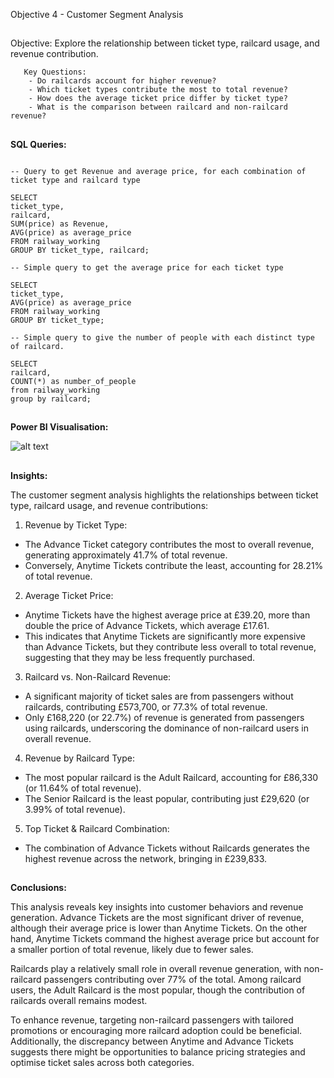 Objective 4 - Customer Segment Analysis
##
Objective: Explore the relationship between ticket type, railcard usage, and revenue contribution.

       Key Questions:
        - Do railcards account for higher revenue?
        - Which ticket types contribute the most to total revenue?
        - How does the average ticket price differ by ticket type?
        - What is the comparison between railcard and non-railcard revenue?

##
**SQL Queries:** 
```

-- Query to get Revenue and average price, for each combination of ticket type and railcard type

SELECT
ticket_type,
railcard,
SUM(price) as Revenue,
AVG(price) as average_price
FROM railway_working
GROUP BY ticket_type, railcard;
```


```
-- Simple query to get the average price for each ticket type

SELECT
ticket_type,
AVG(price) as average_price
FROM railway_working
GROUP BY ticket_type;
```


```
-- Simple query to give the number of people with each distinct type of railcard.

SELECT
railcard,
COUNT(*) as number_of_people
from railway_working
group by railcard;

```
##
**Power BI Visualisation:**

![alt text](https://github.com/tomredfern24/UK-Rail-Ticket-Sales-Analysis-SQL-PowerBI/blob/main/Visualisations/4.%20Ticket%20Type%20and%20Railcard%20Analysis.png)
##
**Insights:**

The customer segment analysis highlights the relationships between ticket type, railcard usage, and revenue contributions:

  
1. Revenue by Ticket Type:

  - The Advance Ticket category contributes the most to overall revenue, generating approximately 41.7% of total revenue.
  - Conversely, Anytime Tickets contribute the least, accounting for 28.21% of total revenue.

2. Average Ticket Price:

  - Anytime Tickets have the highest average price at £39.20, more than double the price of Advance Tickets, which average £17.61.
  - This indicates that Anytime Tickets are significantly more expensive than Advance Tickets, but they contribute less overall to total revenue, suggesting that they may be less frequently purchased.

3. Railcard vs. Non-Railcard Revenue:

  - A significant majority of ticket sales are from passengers without railcards, contributing £573,700, or 77.3% of total revenue.
  - Only £168,220 (or 22.7%) of revenue is generated from passengers using railcards, underscoring the dominance of non-railcard users in overall revenue.

4. Revenue by Railcard Type:
  - The most popular railcard is the Adult Railcard, accounting for £86,330 (or 11.64% of total revenue).
  - The Senior Railcard is the least popular, contributing just £29,620 (or 3.99% of total revenue).

5. Top Ticket & Railcard Combination:
  - The combination of Advance Tickets without Railcards generates the highest revenue across the network, bringing in £239,833.

##
**Conclusions:**

This analysis reveals key insights into customer behaviors and revenue generation. Advance Tickets are the most significant driver of revenue, although their average price is lower than Anytime Tickets. On the other hand, Anytime Tickets command the highest average price but account for a smaller portion of total revenue, likely due to fewer sales.

Railcards play a relatively small role in overall revenue generation, with non-railcard passengers contributing over 77% of the total. Among railcard users, the Adult Railcard is the most popular, though the contribution of railcards overall remains modest.

To enhance revenue, targeting non-railcard passengers with tailored promotions or encouraging more railcard adoption could be beneficial. Additionally, the discrepancy between Anytime and Advance Tickets suggests there might be opportunities to balance pricing strategies and optimise ticket sales across both categories.
